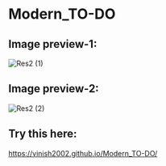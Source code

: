 # Modern_TO-DO
## Image preview-1:
![Res2 (1)](https://github.com/user-attachments/assets/2455f31e-2006-45e2-81b9-3ef36dc677cf)

## Image preview-2:
![Res2 (2)](https://github.com/user-attachments/assets/84ee888b-d5e0-473f-bcca-f6aa673f79cf)

## Try this here:
https://vinish2002.github.io/Modern_TO-DO/
